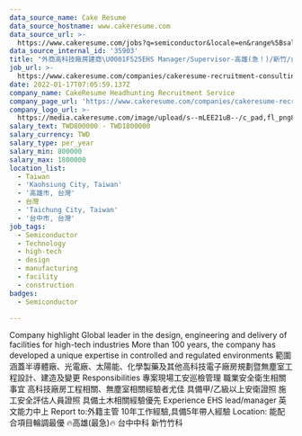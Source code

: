 ```yaml
---
data_source_name: Cake Resume
data_source_hostname: www.cakeresume.com
data_source_url: >-
  https://www.cakeresume.com/jobs?q=semiconductor&locale=en&range%5Bsalary_range%5D%5Bmin%5D=1000000
data_source_internal_id: '35903'
title: "外商高科技廠房建商\U0001F525EHS Manager/Supervisor-高雄(急！)/新竹/台中 - HT"
job_url: >-
  https://www.cakeresume.com/companies/cakeresume-recruitment-consulting/jobs/ec0ec0
date: 2022-01-17T07:05:59.137Z
company_name: CakeResume Headhunting Recruitment Service
company_page_url: 'https://www.cakeresume.com/companies/cakeresume-recruitment-consulting'
company_logo_url: >-
  https://media.cakeresume.com/image/upload/s--mLEE21uB--/c_pad,fl_png8,h_200,w_200/v1620881212/vdbipassrdfr8omwzeq6.png
salary_text: TWD800000 - TWD1800000
salary_currency: TWD
salary_type: per_year
salary_min: 800000
salary_max: 1800000
location_list:
  - Taiwan
  - 'Kaohsiung City, Taiwan'
  - '高雄市, 台灣'
  - 台灣
  - 'Taichung City, Taiwan'
  - '台中市, 台灣'
job_tags:
  - Semiconductor
  - Technology
  - high-tech
  - design
  - manufacturing
  - facility
  - construction
badges:
  - Semiconductor

---
```


Company highlight Global leader in the design, engineering and delivery of facilities for high-tech industries More than 100 years, the company has developed a unique expertise in controlled and regulated environments 範圍涵蓋半導體廠、光電廠、太陽能、化學製藥及其他高科技電子廠房規劃暨無塵室工程設計、建造及變更 Responsibilities 專案現場工安巡檢管理 職業安全衛生相關事宜 高科技廠房工程相關、無塵室相關經驗者尤佳 具備甲/乙級以上安衛證照 施工安全評估人員證照 具備土木相關經驗優先 Experience EHS lead/manager 英文能力中上 Report to:外籍主管 10年工作經驗,具備5年帶人經驗 Location: 能配合項目輪調最優 🔥高雄(最急)🔥 台中中科 新竹竹科